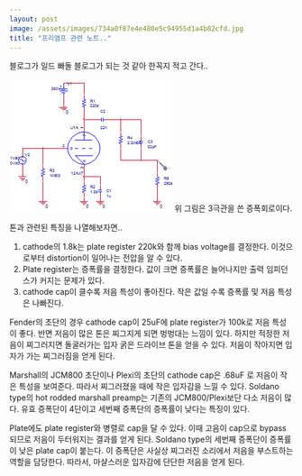```yaml
---
layout: post
image: /assets/images/734a0f87e4e480e5c94955d1a4b82cfd.jpg
title: "프리앰프 관련 노트.."
---
```


블로그가 일드 빠돌 블로그가 되는 것 같아 한꼭지 적고 간다..

![image](/assets/images/734a0f87e4e480e5c94955d1a4b82cfd.jpg)
위 그림은 3극관을 쓴 증폭회로이다.

톤과 관련된 특징을 나열해보자면..

1) cathode의 1.8k는 plate register 220k와 함께 bias voltage를 결정한다. 이것으로부터 distortion이 일어나는 전압을 알 수 있다.
2) Plate register는 증폭률을 결정한다. 값이 크면 증폭률은 늘어나지만 출력 임피던스가 커지는 문제가 있다.
3) cathode cap이 클수록 저음 특성이 좋아진다. 작은 값일 수록 증폭률 및 저음 특성은 나빠진다.

Fender의 초단의 경우 cathode cap이 25uF에 plate register가 100k로 저음 특성이 좋다. 반면 저음이 많은 톤은 찌그지게 되면 벙벙대는 느낌이 있다. 하지만 적정한 저음이 찌그러지면 돌굴러가는 입자 굵은 드라이브 톤을 얻을 수 있다. 저음이 작아지면 입자가 가는 찌그러짐을 얻게 된다.

Marshall의 JCM800 초단이나 Plexi의 초단의 cathode cap은 .68uF 로 저음이 작은 특성을 보여준다. 따라서 찌그러졌을 때에 작은 입자감을 느낄 수 있다. Soldano type의 hot rodded marshall preamp는 기존의 JCM800/Plexi보단 다소 저음이 많다. 유효 증폭단이 4단이고 세번째 증폭단의 증폭률이 낮다는 특징이 있다.

Plate에도 plate register와 병렬로 cap을 달 수 있다. 이때 고음이 cap으로 bypass되므로 저음이 두터워지는 결과를 얻게 된다. Soldano type의 세번째 증폭단이 증폭률이 낮은 plate cap이 붙는다. 이 증폭단은 사실상 찌그러진 소리에서 저음을 부스트하는 역할을 담당한다. 따라서, 마샬스러운 입자감에 단단한 저음을 얻게 된다.





